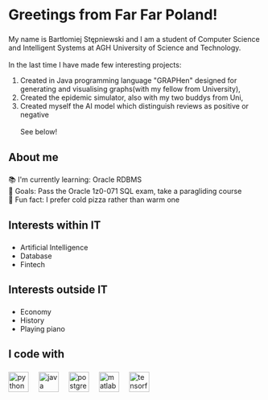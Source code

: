 <h1 align="left">Greetings from Far Far Poland!</h1>

###

My name is Bartłomiej Stępniewski and I am a student of Computer Science and Intelligent Systems at AGH University of Science and Technology.<br><br>In the last time I have made few interesting projects:<br>
1. Created in Java programming language "GRAPHen" designed for generating and visualising graphs(with my fellow from University),<br>
2. Created the epidemic simulator, also with my two buddys from Uni,<br>
3. Created myself the AI model which distinguish reviews as positive or negative
<br><br>See below!

###

<h2 align="left">About me</h2>

###

<p align="left">📚 I'm currently learning: Oracle RDBMS<br>🎯 Goals: Pass the Oracle 1z0-071 SQL exam, take a paragliding course<br>🎲 Fun fact: I prefer cold pizza rather than warm one</p>

###

<h2 align="left">Interests within IT</h2>

###

  * Artificial Intelligence
  * Database
  * Fintech

###

<h2 align="left">Interests outside IT</h2>

###
  * Economy
  * History<br>
  * Playing piano
###

<h2 align="left">I code with</h2>

###

<div align="left">
  <img src="https://cdn.jsdelivr.net/gh/devicons/devicon/icons/python/python-original.svg" height="40" alt="python logo"  />
  <img width="12" />
  <img src="https://cdn.jsdelivr.net/gh/devicons/devicon/icons/java/java-original.svg" height="40" alt="java logo"  />
  <img width="12" />
  <img src="https://cdn.jsdelivr.net/gh/devicons/devicon/icons/postgresql/postgresql-original.svg" height="40" alt="postgresql logo"  />
  <img width="12" />
  <img src="https://cdn.jsdelivr.net/gh/devicons/devicon/icons/matlab/matlab-original.svg" height="40" alt="matlab logo"  />
  <img width="12" />
  <img src="https://cdn.jsdelivr.net/gh/devicons/devicon/icons/tensorflow/tensorflow-original.svg" height="40" alt="tensorflow logo"  />
</div>

###
